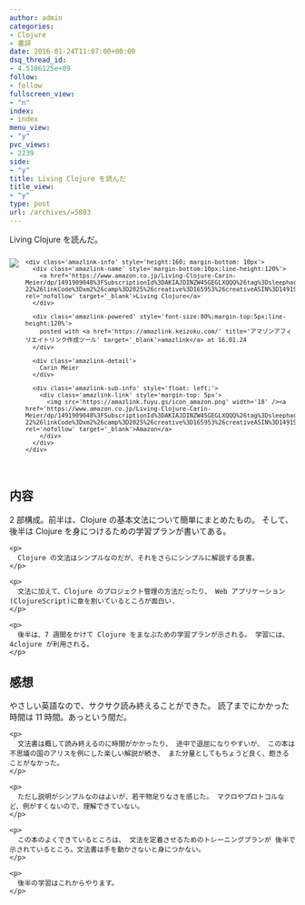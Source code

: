 ```yaml
---
author: admin
categories:
- Clojure
- 書評
date: 2016-01-24T11:07:00+00:00
dsq_thread_id:
- 4.5186125e+09
follow:
- follow
fullscreen_view:
- "n"
index:
- index
menu_view:
- "y"
pvc_views:
- 2239
side:
- "y"
title: Living Clojure を読んだ
title_view:
- "y"
type: post
url: /archives/=5803
---
```


Living Clojure を読んだ。 

<div class='amazlink-box' style='text-align:left;padding-bottom:20px;font-size:small;/zoom: 1;overflow: hidden;'>
  <div class='amazlink-list' style='clear: both;'>
    <div class='amazlink-image' style='float:left;margin:0px 12px 1px 0px;'>
      <a href='https://www.amazon.co.jp/Living-Clojure-Carin-Meier/dp/1491909048%3FSubscriptionId%3DAKIAJDINZW45GEGLXQQQ%26tag%3Dsleephacker-22%26linkCode%3Dxm2%26camp%3D2025%26creative%3D165953%26creativeASIN%3D1491909048' target='_blank' rel='nofollow'><img src='https://ecx.images-amazon.com/images/I/5122uV93jfL._SL160_.jpg' style='border: none;' /></a>
    </div>
    
    <div class='amazlink-info' style='height:160; margin-bottom: 10px'>
      <div class='amazlink-name' style='margin-bottom:10px;line-height:120%'>
        <a href='https://www.amazon.co.jp/Living-Clojure-Carin-Meier/dp/1491909048%3FSubscriptionId%3DAKIAJDINZW45GEGLXQQQ%26tag%3Dsleephacker-22%26linkCode%3Dxm2%26camp%3D2025%26creative%3D165953%26creativeASIN%3D1491909048' rel='nofollow' target='_blank'>Living Clojure</a>
      </div>
      
      <div class='amazlink-powered' style='font-size:80%;margin-top:5px;line-height:120%'>
        posted with <a href='https://amazlink.keizoku.com/' title='アマゾンアフィリエイトリンク作成ツール' target='_blank'>amazlink</a> at 16.01.24
      </div>
      
      <div class='amazlink-detail'>
        Carin Meier
      </div>
      
      <div class='amazlink-sub-info' style='float: left;'>
        <div class='amazlink-link' style='margin-top: 5px'>
          <img src='https://amazlink.fuyu.gs/icon_amazon.png' width='18' /><a href='https://www.amazon.co.jp/Living-Clojure-Carin-Meier/dp/1491909048%3FSubscriptionId%3DAKIAJDINZW45GEGLXQQQ%26tag%3Dsleephacker-22%26linkCode%3Dxm2%26camp%3D2025%26creative%3D165953%26creativeASIN%3D1491909048' rel='nofollow' target='_blank'>Amazon</a>
        </div>
      </div>
    </div>
  </div>
</div>

<div id="outline-container-orgheadline1" class="outline-2">
  <h2 id="orgheadline1">
    内容
  </h2>
  
  <div class="outline-text-2" id="text-orgheadline1">
    <p>
      2 部構成。前半は、Clojure の基本文法について簡単にまとめたもの。 そして、後半は Clojure を身につけるための学習プランが書いてある。
    </p>
    
    <p>
      Clojure の文法はシンプルなのだが、それをさらにシンプルに解説する良書。
    </p>
    
    <p>
      文法に加えて、Clojure のプロジェクト管理の方法だったり、 Web アプリケーション(ClojureScript)に章を割いているところが面白い.
    </p>
    
    <p>
      後半は、7 週間をかけて Clojure をまなぶための学習プランが示される。 学習には、4clojure が利用される。
    </p>
  </div>
</div>

<div id="outline-container-orgheadline2" class="outline-2">
  <h2 id="orgheadline2">
    感想
  </h2>
  
  <div class="outline-text-2" id="text-orgheadline2">
    <p>
      やさしい英語なので、サクサク読み終えることができた。 読了までにかかった時間は 11 時間。あっという間だ。
    </p>
    
    <p>
      文法書は概して読み終えるのに時間がかかったり、 途中で退屈になりやすいが、 この本は不思議の国のアリスを例にした楽しい解説が続き、 また分量としてもちょうど良く、飽きることがなかった。
    </p>
    
    <p>
      ただし説明がシンプルなのはよいが、若干物足りなさを感じた。 マクロやプロトコルなど、例がすくないので、理解できていない。
    </p>
    
    <p>
      この本のよくできているところは、 文法を定着させるためのトレーニングプランが 後半で示されているところ。文法書は手を動かさないと身につかない。
    </p>
    
    <p>
      後半の学習はこれからやります。
    </p>
  </div>
</div>